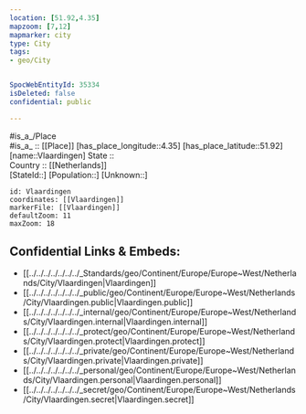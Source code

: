 ```yaml
---
location: [51.92,4.35] 
mapzoom: [7,12] 
mapmarker: city 
type: City
tags:
- geo/City


SpocWebEntityId: 35334
isDeleted: false
confidential: public

---
```

#is_a_/Place  
#is_a_ :: [[Place]] 
[has_place_longitude::4.35] 
[has_place_latitude::51.92] 
[name::Vlaardingen] 
State ::  
Country :: [[Netherlands]]  
[StateId::] 
[Population::] 
[Unknown::] 


```leaflet
id: Vlaardingen
coordinates: [[Vlaardingen]] 
markerFile: [[Vlaardingen]] 
defaultZoom: 11 
maxZoom: 18
```


## Confidential Links & Embeds: 
- [[../../../../../../../_Standards/geo/Continent/Europe/Europe~West/Netherlands/City/Vlaardingen|Vlaardingen]] 
- [[../../../../../../../_public/geo/Continent/Europe/Europe~West/Netherlands/City/Vlaardingen.public|Vlaardingen.public]] 
- [[../../../../../../../_internal/geo/Continent/Europe/Europe~West/Netherlands/City/Vlaardingen.internal|Vlaardingen.internal]] 
- [[../../../../../../../_protect/geo/Continent/Europe/Europe~West/Netherlands/City/Vlaardingen.protect|Vlaardingen.protect]] 
- [[../../../../../../../_private/geo/Continent/Europe/Europe~West/Netherlands/City/Vlaardingen.private|Vlaardingen.private]] 
- [[../../../../../../../_personal/geo/Continent/Europe/Europe~West/Netherlands/City/Vlaardingen.personal|Vlaardingen.personal]] 
- [[../../../../../../../_secret/geo/Continent/Europe/Europe~West/Netherlands/City/Vlaardingen.secret|Vlaardingen.secret]] 
